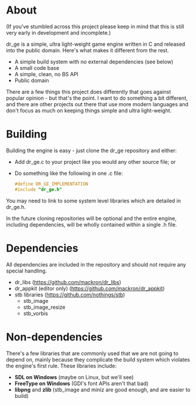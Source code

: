 # About
(If you've stumbled across this project please keep in mind that this is
still very early in development and incomplete.)

dr_ge is a simple, ultra light-weight game engine written in C and released
into the public domain. Here's what makes it different from the rest.
 * A simple build system with no external dependencies (see below)
 * A small code base
 * A simple, clean, no BS API
 * Public domain
 
There are a few things this project does differently that goes against popular
opinion - but that's the point. I want to do something a bit different, and
there are other projects out there that use more modern languages and don't
focus as much on keeping things simple and ultra light-weight.


# Building
Building the engine is easy - just clone the dr_ge repository and either:
 - Add dr_ge.c to your project like you would any other source file; or
 - Do something like the following in one .c file:

    ```c
    #define DR_GE_IMPLEMENTATION
    #include "dr_ge.h"
    ```

You may need to link to some system level libraries which are detailed in
dr_ge.h.

In the future cloning repositories will be optional and the entire engine,
including dependencies, will be wholly contained within a single .h file.


# Dependencies
All dependencies are included in the repository and should not require any
special handling.
 * dr_libs (https://github.com/mackron/dr_libs)
 * dr_appkit (editor only) (https://github.com/mackron/dr_appkit)
 * stb libraries (https://github.com/nothings/stb)
   * stb_image
   * stb_image_resize
   * stb_vorbis
 
 
# Non-dependencies
There's a few libraries that are commonly used that we are not going to depend
on, mainly because they complicate the build system which violates the engine's
first rule. These libraries include:

 * **SDL on Windows** (maybe on Linux, but we'll see)
 * **FreeType on Windows** (GDI's font APIs aren't that bad)
 * **libpng** and **zlib** (stb_image and miniz are good enough, and are easier to build)
